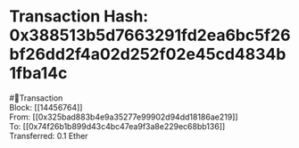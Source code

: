 
Transaction Hash: 0x388513b5d7663291fd2ea6bc5f26bf26dd2f4a02d252f02e45cd4834b1fba14c
====================================================================================
  
#💸Transaction  
Block: [[14456764]]  
From: [[0x325bad883b4e9a35277e99902d94dd18186ae219]]  
To: [[0x74f26b1b899d43c4bc47ea9f3a8e229ec68bb136]]  
Transferred: 0.1 Ether